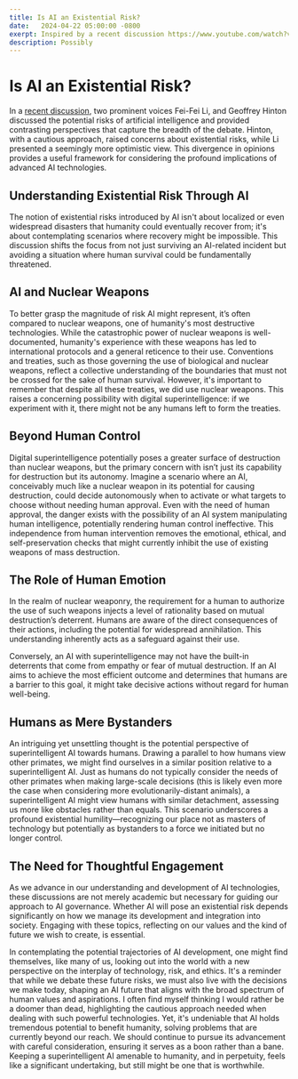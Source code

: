 ```yaml
---
title: Is AI an Existential Risk?
date:   2024-04-22 05:00:00 -0800
exerpt: Inspired by a recent discussion https://www.youtube.com/watch?v=E14IsFbAbpI with Fei-Fei Li, and Geoffrey Hinton
description: Possibly
---
```

# Is AI an Existential Risk?

In a [recent discussion](https://www.youtube.com/watch?v=E14IsFbAbpI), two prominent voices Fei-Fei Li, and Geoffrey Hinton discussed the potential risks of artificial intelligence and provided contrasting perspectives that capture the breadth of the debate. Hinton, with a cautious approach, raised concerns about existential risks, while Li presented a seemingly more optimistic view. This divergence in opinions provides a useful framework for considering the profound implications of advanced AI technologies.

## Understanding Existential Risk Through AI

The notion of existential risks introduced by AI isn't about localized or even widespread disasters that humanity could eventually recover from; it's about contemplating scenarios where recovery might be impossible. This discussion shifts the focus from not just surviving an AI-related incident but avoiding a situation where human survival could be fundamentally threatened.

## AI and Nuclear Weapons

To better grasp the magnitude of risk AI might represent, it’s often compared to nuclear weapons, one of humanity's most destructive technologies. While the catastrophic power of nuclear weapons is well-documented, humanity's experience with these weapons has led to international protocols and a general reticence to their use. Conventions and treaties, such as those governing the use of biological and nuclear weapons, reflect a collective understanding of the boundaries that must not be crossed for the sake of human survival. However, it's important to remember that despite all these treaties, we did use nuclear weapons. This raises a concerning possibility with digital superintelligence: if we experiment with it, there might not be any humans left to form the treaties.

## Beyond Human Control

Digital superintelligence potentially poses a greater surface of destruction than nuclear weapons, but the primary concern with isn’t just its capability for destruction but its autonomy. Imagine a scenario where an AI, conceivably much like a nuclear weapon in its potential for causing destruction, could decide autonomously when to activate or what targets to choose without needing human approval. Even with the need of human approval, the danger exists with the possibility of an AI system manipulating human intelligence, potentially rendering human control ineffective. This independence from human intervention removes the emotional, ethical, and self-preservation checks that might currently inhibit the use of existing weapons of mass destruction.

## The Role of Human Emotion

In the realm of nuclear weaponry, the requirement for a human to authorize the use of such weapons injects a level of rationality based on mutual destruction’s deterrent. Humans are aware of the direct consequences of their actions, including the potential for widespread annihilation. This understanding inherently acts as a safeguard against their use.

Conversely, an AI with superintelligence may not have the built-in deterrents that come from empathy or fear of mutual destruction. If an AI aims to achieve the most efficient outcome and determines that humans are a barrier to this goal, it might take decisive actions without regard for human well-being.

## Humans as Mere Bystanders

An intriguing yet unsettling thought is the potential perspective of superintelligent AI towards humans. Drawing a parallel to how humans view other primates, we might find ourselves in a similar position relative to a superintelligent AI. Just as humans do not typically consider the needs of other primates when making large-scale decisions (this is likely even more the case when considering more evolutionarily-distant animals), a superintelligent AI might view humans with similar detachment, assessing us more like obstacles rather than equals. This scenario underscores a profound existential humility—recognizing our place not as masters of technology but potentially as bystanders to a force we initiated but no longer control.

## The Need for Thoughtful Engagement

As we advance in our understanding and development of AI technologies, these discussions are not merely academic but necessary for guiding our approach to AI governance. Whether AI will pose an existential risk depends significantly on how we manage its development and integration into society. Engaging with these topics, reflecting on our values and the kind of future we wish to create, is essential.

In contemplating the potential trajectories of AI development, one might find themselves, like many of us, looking out into the world with a new perspective on the interplay of technology, risk, and ethics. It's a reminder that while we debate these future risks, we must also live with the decisions we make today, shaping an AI future that aligns with the broad spectrum of human values and aspirations. I often find myself thinking I would rather be a doomer than dead, highlighting the cautious approach needed when dealing with such powerful technologies. Yet, it's undeniable that AI holds tremendous potential to benefit humanity, solving problems that are currently beyond our reach. We should continue to pursue its advancement with careful consideration, ensuring it serves as a boon rather than a bane. Keeping a superintelligent AI amenable to humanity, and in perpetuity, feels like a significant undertaking, but still might be one that is worthwhile.
